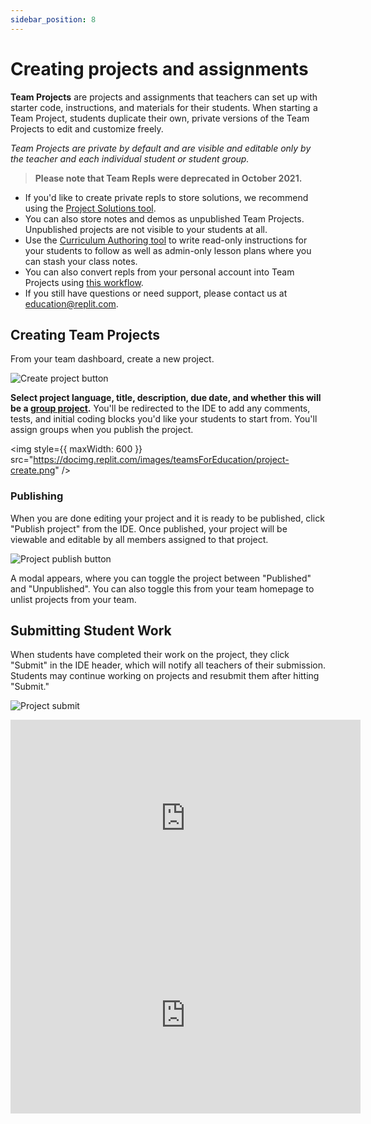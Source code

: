 ```yaml
---
sidebar_position: 8
---
```


# Creating projects and assignments

**Team Projects** are projects and assignments that teachers can set up with starter code, instructions, and materials for their students. When starting a Team Project, students duplicate their own, private versions of the Team Projects to edit and customize freely.

_Team Projects are private by default and are visible and editable only by the teacher and each individual student or student group._

> **Please note that Team Repls were deprecated in October 2021.**

- If you'd like to create private repls to store solutions, we recommend using the [Project Solutions tool](/teams-edu/project-solutions).
- You can also store notes and demos as unpublished Team Projects. Unpublished projects are not visible to your students at all.
- Use the [Curriculum Authoring tool](/teams-edu/lesson-authoring) to write read-only instructions for your students to follow as well as admin-only lesson plans where you can stash your class notes.
- You can also convert repls from your personal account into Team Projects using [this workflow](/teams-edu/repls-to-team-projects).
- If you still have questions or need support, please contact us at [education@replit.com](mailto:education@replit.com).

## Creating Team Projects

From your team dashboard, create a new project.

![Create project button](https://docimg.replit.com/images/teamsForEducation/project-create-button.png)

**Select project language, title, description, due date, and whether this will be a [group project](/teams-edu/group-projects).** You'll be redirected to the IDE to add any comments, tests, and initial coding blocks you'd like your students to start from. You'll assign groups when you publish the project.

<img
style={{ maxWidth: 600 }}
src="https://docimg.replit.com/images/teamsForEducation/project-create.png"
/>

### Publishing

When you are done editing your project and it is ready to be published, click "Publish project" from the IDE. Once published, your project will be viewable and editable by all members assigned to that project.

![Project publish button](https://docimg.replit.com/images/teamsForEducation/project-publish-button.png)

A modal appears, where you can toggle the project between "Published" and "Unpublished". You can also toggle this from your team homepage to unlist projects from your team.

## Submitting Student Work

When students have completed their work on the project, they click "Submit" in the IDE header, which will notify all teachers of their submission. Students may continue working on projects and resubmit them after hitting "Submit."

![Project submit](https://docimg.replit.com/images/teamsForEducation/project-submit.png)

<iframe width="560" height="315" src="https://www.youtube.com/embed/FjzF1t6htn4" title="YouTube video player" frameborder="0" allow="accelerometer; autoplay; clipboard-write; encrypted-media; gyroscope; picture-in-picture" allowfullscreen></iframe>

<iframe width="560" height="315" src="https://www.youtube.com/embed/OEuAMAt9ex4" title="YouTube video player" frameborder="0" allow="accelerometer; autoplay; clipboard-write; encrypted-media; gyroscope; picture-in-picture" allowfullscreen></iframe>
